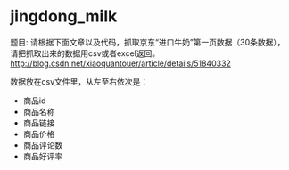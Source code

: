 # jingdong_milk
题目:
请根据下面文章以及代码，抓取京东“进口牛奶”第一页数据（30条数据），请把抓取出来的数据用csv或者excel返回。  http://blog.csdn.net/xiaoquantouer/article/details/51840332

数据放在csv文件里，从左至右依次是：
- 商品id
- 商品名称
- 商品链接
- 商品价格
- 商品评论数
- 商品好评率
